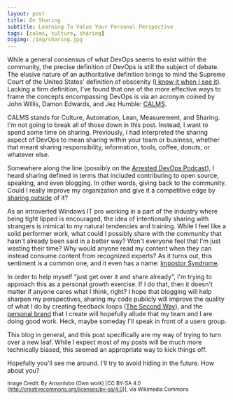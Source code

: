 ```yaml
---
layout: post
title: On Sharing
subtitle: Learning To Value Your Personal Perspective
tags: [calms, culture, sharing]
bigimg: /img/sharing.jpg
---
```


While a general consensus of what DevOps seems to exist within the community, the precise definition of DevOps is still the subject of debate. The elusive nature of an authoritative definition brings to mind the Supreme Court of the United States' definition of obscenity ([I know it when I see it](https://en.wikipedia.org/wiki/I_know_it_when_I_see_it)). Lacking a firm definition, I've found that one of the more effective ways to frame the concepts encompassing DevOps is via an acronym coined by John Willis, Damon Edwards, and Jez Humble: [CALMS](http://itrevolution.com/devops-culture-part-1/).

CALMS stands for Culture, Automation, Lean, Measurement, and Sharing. I'm not going to break all of those down in this post. Instead, I want to spend some time on sharing. Previously, I had interpreted the sharing aspect of DevOps to mean sharing within your team or business, whether that meant sharing responsibility, information, tools, coffee, donuts, or whatever else.

Somewhere along the line (possibly on the [Arrested DevOps Podcast](https://www.arresteddevops.com/)), I heard sharing defined in terms that included contributing to open source, speaking, and even blogging. In other words, giving back to the community. Could I really improve my organization and give it a competitive edge by [sharing outside](http://themacro.com/articles/2016/05/why-the-best-give-away/) of it? 

As an introverted Windows IT pro working in a part of the industry where being tight lipped is encouraged, the idea of intentionally sharing with strangers is inimical to my natural tendencies and training. While I feel like a solid performer work, what could I possibly share with the community that hasn't already been said in a better way? Won't everyone feel that I'm just wasting their time? Why would anyone read my content when they can instead consume content from recognized experts? As it turns out, this sentiment is a common one, and it even has a name: [Impostor Syndrome](http://startupbros.com/21-ways-overcome-impostor-syndrome/).

In order to help myself "just get over it and share already", I'm trying to approach this as a personal growth exercise. If I do that, then it doesn't matter if anyone cares what I think, right? I hope that blogging will help sharpen my perspectives, sharing my code publicly will improve the quality of what I do by creating feedback loops ([The Second Way](http://itrevolution.com/the-three-ways-principles-underpinning-devops/)), and the [personal brand](https://www.arresteddevops.com/personal-brand) that I create will hopefully allude that my team and I are doing good work. Heck, maybe someday I'll speak in front of a users group.

This blog in general, and this post specifically are my way of trying to turn over a new leaf. While I expect most of my posts will be much more technically biased, this seemed an appropriate way to kick things off.

Hopefully you'll see me around. I'll try to avoid hiding in the future. How about you?

<sup>Image Credit: By Ansonlobo (Own work) [CC BY-SA 4.0 (http://creativecommons.org/licenses/by-sa/4.0)], via Wikimedia Commons</sup>